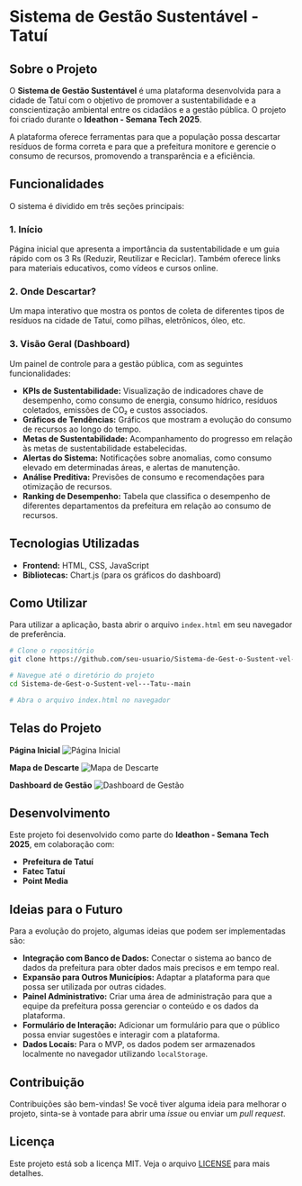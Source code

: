 # Sistema de Gestão Sustentável - Tatuí

## Sobre o Projeto

O **Sistema de Gestão Sustentável** é uma plataforma desenvolvida para a cidade de Tatuí com o objetivo de promover a sustentabilidade e a conscientização ambiental entre os cidadãos e a gestão pública. O projeto foi criado durante o **Ideathon - Semana Tech 2025**.

A plataforma oferece ferramentas para que a população possa descartar resíduos de forma correta e para que a prefeitura monitore e gerencie o consumo de recursos, promovendo a transparência e a eficiência.

## Funcionalidades

O sistema é dividido em três seções principais:

### 1. Início

Página inicial que apresenta a importância da sustentabilidade e um guia rápido com os 3 Rs (Reduzir, Reutilizar e Reciclar). Também oferece links para materiais educativos, como vídeos e cursos online.

### 2. Onde Descartar?

Um mapa interativo que mostra os pontos de coleta de diferentes tipos de resíduos na cidade de Tatuí, como pilhas, eletrônicos, óleo, etc.

### 3. Visão Geral (Dashboard)

Um painel de controle para a gestão pública, com as seguintes funcionalidades:

*   **KPIs de Sustentabilidade:** Visualização de indicadores chave de desempenho, como consumo de energia, consumo hídrico, resíduos coletados, emissões de CO₂ e custos associados.
*   **Gráficos de Tendências:** Gráficos que mostram a evolução do consumo de recursos ao longo do tempo.
*   **Metas de Sustentabilidade:** Acompanhamento do progresso em relação às metas de sustentabilidade estabelecidas.
*   **Alertas do Sistema:** Notificações sobre anomalias, como consumo elevado em determinadas áreas, e alertas de manutenção.
*   **Análise Preditiva:** Previsões de consumo e recomendações para otimização de recursos.
*   **Ranking de Desempenho:** Tabela que classifica o desempenho de diferentes departamentos da prefeitura em relação ao consumo de recursos.

## Tecnologias Utilizadas

*   **Frontend:** HTML, CSS, JavaScript
*   **Bibliotecas:** Chart.js (para os gráficos do dashboard)

## Como Utilizar

Para utilizar a aplicação, basta abrir o arquivo `index.html` em seu navegador de preferência.

```bash
# Clone o repositório
git clone https://github.com/seu-usuario/Sistema-de-Gest-o-Sustent-vel---Tatu--main.git

# Navegue até o diretório do projeto
cd Sistema-de-Gest-o-Sustent-vel---Tatu--main

# Abra o arquivo index.html no navegador
```

## Telas do Projeto


**Página Inicial**
![Página Inicial](url_da_imagem_da_pagina_inicial)

**Mapa de Descarte**
![Mapa de Descarte](url_da_imagem_do_mapa)

**Dashboard de Gestão**
![Dashboard de Gestão](url_da_imagem_do_dashboard)

## Desenvolvimento

Este projeto foi desenvolvido como parte do **Ideathon - Semana Tech 2025**, em colaboração com:

*   **Prefeitura de Tatuí**
*   **Fatec Tatuí**
*   **Point Media**

## Ideias para o Futuro

Para a evolução do projeto, algumas ideias que podem ser implementadas são:

*   **Integração com Banco de Dados:** Conectar o sistema ao banco de dados da prefeitura para obter dados mais precisos e em tempo real.
*   **Expansão para Outros Municípios:** Adaptar a plataforma para que possa ser utilizada por outras cidades.
*   **Painel Administrativo:** Criar uma área de administração para que a equipe da prefeitura possa gerenciar o conteúdo e os dados da plataforma.
*   **Formulário de Interação:** Adicionar um formulário para que o público possa enviar sugestões e interagir com a plataforma.
*   **Dados Locais:** Para o MVP, os dados podem ser armazenados localmente no navegador utilizando `localStorage`.

## Contribuição

Contribuições são bem-vindas! Se você tiver alguma ideia para melhorar o projeto, sinta-se à vontade para abrir uma *issue* ou enviar um *pull request*.

## Licença

Este projeto está sob a licença MIT. Veja o arquivo [LICENSE](LICENSE) para mais detalhes.
